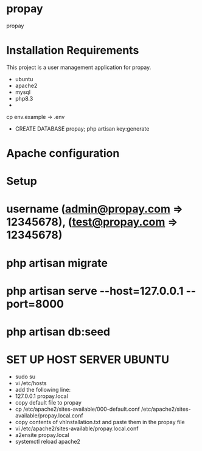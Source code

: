 # propay
propay

# Installation Requirements
This project is a user management application for propay.
- ubuntu
- apache2
- mysql
- php8.3
-
cp env.example -> .env

- CREATE DATABASE propay;
php artisan key:generate
# Apache configuration



# Setup 
# username (admin@propay.com => 12345678), (test@propay.com => 12345678)

# php artisan migrate
# php artisan serve --host=127.0.0.1 --port=8000
# php artisan db:seed

# SET UP HOST SERVER UBUNTU 
- sudo su
- vi /etc/hosts
- add the following line:
- 127.0.0.1       propay.local
- copy default file to propay
- cp /etc/apache2/sites-available/000-default.conf /etc/apache2/sites-available/propay.local.conf
- copy contents of vhInstallation.txt and paste them in the propay file
- vi /etc/apache2/sites-available/propay.local.conf
- a2ensite propay.local
- systemctl reload apache2

